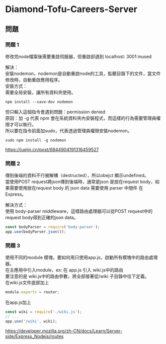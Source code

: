 # Diamond-Tofu-Careers-Server


## 問題

### 問題 1

修改完node檔案後需要重啟伺服器，但重啟卻遇到 localhost: 3001 inused     

解決：   
安裝nodemon，nodemon是自動重啟node的工具，監聽目錄下的文件，當文件修改時，自動重啟應用程序。   
安裝方式：   
需要全局安裝，讓所有資料夾使用。    
```
npm install --save-dev nodemon
```
但只輸入這個指令會遇到問題：permission denied  
原因：加 -g 代表 npm 會在系統資料夾內安裝程式，而這樣的行為需要管理員權限才可以執行。   
所以要在指令前面加sudo，代表透過管理員權限安裝nodemon。   

```
sudo npm install -g nodemon
```
https://juejin.cn/post/6844904191316459527
### 問題 2
傳到後端的資料不行被解構（destructed），所以obejct 顯示undefined。    
當使用POST request將json傳到後端時，通常是json 是放在request body，如果需要使用放在request body 的 json data 需要使用 parser 中間件 在Express。    

解決方式：   
使用 body-parser middleware，這樣路由處理器可以從POST request中的request body得到正確的json data。   
```javascript
const bodyParser = require('body-parser');
app.use(bodyParser.json());
```
### 問題 3
使用不同的module 模塊，要如何用只使用app.js，啟動所有模塊中的路由處理器。     
在主應用中引入module，ex: 在 app.js 引入 wiki.js中的路由     
要注意的是  wiki.js中的路由參數，將全部接著從/wiki 子目錄中往下定義。   
在wiki.js文件底部加上
```javascript
module.exports = router;
```
在app.js加上
```javascript
const wiki = require('./wiki.js');
// ...
app.use('/wiki', wiki);
```
https://developer.mozilla.org/zh-CN/docs/Learn/Server-side/Express_Nodejs/routes

